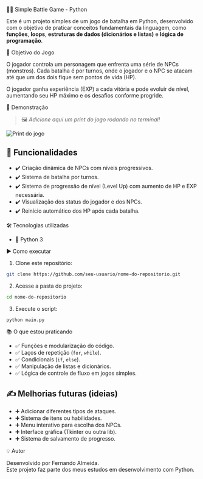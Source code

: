 
 🧙‍♂️ Simple Battle Game - Python

Este é um projeto simples de um jogo de batalha em Python, desenvolvido com o objetivo de praticar conceitos fundamentais da linguagem, como **funções**, **loops**, **estruturas de dados (dicionários e listas)** e **lógica de programação**.

 🎯 Objetivo do Jogo

O jogador controla um personagem que enfrenta uma série de NPCs (monstros). Cada batalha é por turnos, onde o jogador e o NPC se atacam até que um dos dois fique sem pontos de vida (HP).

O jogador ganha experiência (EXP) a cada vitória e pode evoluir de nível, aumentando seu HP máximo e os desafios conforme progride.

 📸 Demonstração

> 🖼️ *Adicione aqui um print do jogo rodando no terminal!*

![Print do jogo](coloque-o-nome-do-arquivo-aqui.png)

## 🚀 Funcionalidades

- ✔️ Criação dinâmica de NPCs com níveis progressivos.
- ✔️ Sistema de batalha por turnos.
- ✔️ Sistema de progressão de nível (Level Up) com aumento de HP e EXP necessária.
- ✔️ Visualização dos status do jogador e dos NPCs.
- ✔️ Reinício automático dos HP após cada batalha.

 🛠️ Tecnologias utilizadas

- 🐍 Python 3

 ▶️ Como executar

1. Clone este repositório:

```bash
git clone https://github.com/seu-usuario/nome-do-repositorio.git
```

2. Acesse a pasta do projeto:

```bash
cd nome-do-repositorio
```

3. Execute o script:

```bash
python main.py
```

 📚 O que estou praticando

- ✅ Funções e modularização do código.
- ✅ Laços de repetição (`for`, `while`).
- ✅ Condicionais (`if`, `else`).
- ✅ Manipulação de listas e dicionários.
- ✅ Lógica de controle de fluxo em jogos simples.

## ✍️ Melhorias futuras (ideias)

- ➕ Adicionar diferentes tipos de ataques.
- ➕ Sistema de itens ou habilidades.
- ➕ Menu interativo para escolha dos NPCs.
- ➕ Interface gráfica (Tkinter ou outra lib).
- ➕ Sistema de salvamento de progresso.

 💡 Autor

Desenvolvido por Fernando Almeida.  
Este projeto faz parte dos meus estudos em desenvolvimento com Python.
